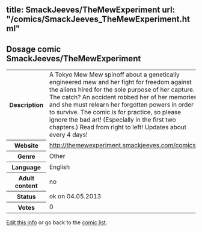 title: SmackJeeves/TheMewExperiment
url: "/comics/SmackJeeves_TheMewExperiment.html"
---
Dosage comic SmackJeeves/TheMewExperiment
-----------------------------------------

<p id="msg"></p>
<script type="text/javascript">
if (window.location.search === '?edit_info_mail=sent_ok') {
  var elem = document.getElementById("msg");
  elem.innerHTML = 'Edited information sucessfully sent for review, which is usually done daily. Thanks!';
  elem.className = 'ok';
}
</script>
<table class="comicinfo">
<tr>
<th>Description</th><td>A Tokyo Mew Mew spinoff about a genetically engineered mew and her fight for freedom against the aliens hired for the sole purpose of her capture. The catch? An accident robbed her of her memories and she must relearn her forgotten powers in order to survive. The comic is for practice, so please ignore the bad art! (Especially in the first two chapters.) Read from right to left! Updates about every 4 days!</td>
</tr>
<tr>
<th>Website</th><td><a href="http://themewexperiment.smackjeeves.com/comics/">http://themewexperiment.smackjeeves.com/comics/</a></td>
</tr>
<tr>
<th>Genre</th><td>Other</td>
</tr>
<tr>
<th>Language</th><td>English</td>
</tr>
<tr>
<th>Adult content</th><td>no</td>
</tr>
<tr>
<th>Status</th><td>ok on 04.05.2013</td>
</tr>
<tr>
<th>Votes</th><td>0</td>
</tr>
</table>

[Edit this info](SmackJeeves_TheMewExperiment_edit.html) or go back to the [comic list](../comic-index.html).
